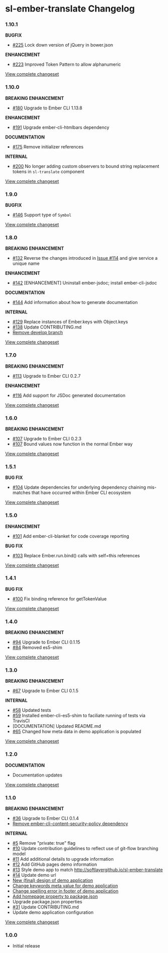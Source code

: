 # sl-ember-translate Changelog

### 1.10.1

**BUGFIX**

* [#225](https://github.com/softlayer/sl-ember-translate/pull/225) Lock down version of jQuery in bower.json

**ENHANCEMENT**

* [#223](https://github.com/softlayer/sl-ember-translate/pull/223) Improved Token Pattern to allow alphanumeric

[View complete changeset](https://github.com/softlayer/sl-ember-translate/compare/v1.10.0...v1.10.1)

### 1.10.0

**BREAKING ENHANCEMENT**

* [#180](https://github.com/softlayer/sl-ember-translate/pull/180) Upgrade to Ember CLI 1.13.8

**ENHANCEMENT**

* [#191](https://github.com/softlayer/sl-ember-translate/pull/191) Upgrade ember-cli-htmlbars dependency

**DOCUMENTATION**

* [#175](https://github.com/softlayer/sl-ember-translate/issues/175) Remove initializer references

**INTERNAL**

* [#200](https://github.com/softlayer/sl-ember-translate/pull/200) No longer adding custom observers to bound string replacement tokens in `sl-translate` component

[View complete changeset](https://github.com/softlayer/sl-ember-translate/compare/v1.9.0...v1.10.0)

### 1.9.0

**BUGFIX**

* [#146](https://github.com/softlayer/sl-ember-translate/issues/146) Support type of `Symbol`

[View complete changeset](https://github.com/softlayer/sl-ember-translate/compare/v1.8.0...v1.9.0)

### 1.8.0

**BREAKING ENHANCEMENT**

* [#132](https://github.com/softlayer/sl-ember-translate/issues/132) Reverse the changes introduced in [Issue #114](https://github.com/softlayer/sl-ember-translate/issues/114) and give service a unique name

**ENHANCEMENT**

* [#142](https://github.com/softlayer/sl-ember-translate/pull/142) [ENHANCEMENT] Uninstall ember-jsdoc; install ember-cli-jsdoc

**DOCUMENTATION**

* [#144](https://github.com/softlayer/sl-ember-translate/pull/144) Add information about how to generate documentation

**INTERNAL**

* [#129](https://github.com/softlayer/sl-ember-translate/issues/129) Replace instances of Ember.keys with Object.keys
* [#138](https://github.com/softlayer/sl-ember-translate/pull/138) Update CONTRIBUTING.md
* [Remove develop branch](https://github.com/softlayer/sl-ember-translate/commit/67e046f0b255f2c538d57bd86f90f91efb4a758e)

[View complete changeset](https://github.com/softlayer/sl-ember-translate/compare/v1.7.0...v1.8.0)

### 1.7.0

**BREAKING ENHANCEMENT**

* [#113](https://github.com/softlayer/sl-ember-translate/pull/113) Upgrade to Ember CLI 0.2.7

**ENHANCEMENT**

* [#116](https://github.com/softlayer/sl-ember-translate/pull/116) Add support for JSDoc generated documentation

[View complete changeset](https://github.com/softlayer/sl-ember-translate/compare/v1.6.0...v1.7.0)

### 1.6.0

**BREAKING ENHANCEMENT**

* [#107](https://github.com/softlayer/sl-ember-translate/pull/107) Upgrade to Ember CLI 0.2.3
* [#107](https://github.com/softlayer/sl-ember-translate/pull/107) Bound values now function in the normal Ember way

[View complete changeset](https://github.com/softlayer/sl-ember-translate/compare/v1.5.1...v1.6.0)

### 1.5.1

**BUG FIX**

* [#104](https://github.com/softlayer/sl-ember-translate/pull/104) Update dependencies for underlying dependency chaining mis-matches that have occurred within Ember CLI ecosystem

[View complete changeset](https://github.com/softlayer/sl-ember-translate/compare/v1.5.0...v1.5.1)

### 1.5.0

**ENHANCEMENT**

* [#101](https://github.com/softlayer/sl-ember-translate/pull/101) Add ember-cli-blanket for code coverage reporting

**BUG FIX**

* [#103](https://github.com/softlayer/sl-ember-translate/pull/103) Replace Ember.run.bind() calls with self=this references

[View complete changeset](https://github.com/softlayer/sl-ember-translate/compare/v1.4.1...v1.5.0)

### 1.4.1

**BUG FIX**

* [#100](https://github.com/softlayer/sl-ember-translate/pull/100) Fix binding reference for getTokenValue

[View complete changeset](https://github.com/softlayer/sl-ember-translate/compare/v1.4.0...v1.4.1)

### 1.4.0

**BREAKING ENHANCEMENT**

* [#94](https://github.com/softlayer/sl-ember-translate/pull/94) Upgrade to Ember CLI 0.1.15
* [#84](https://github.com/softlayer/sl-ember-translate/pull/88) Removed es5-shim

[View complete changeset](https://github.com/softlayer/sl-ember-translate/compare/v1.3.0...v1.4.0)

### 1.3.0

**BREAKING ENHANCEMENT**

* [#67](https://github.com/softlayer/sl-ember-translate/pull/67) Upgrade to Ember CLI 0.1.5

**INTERNAL**

* [#58](https://github.com/softlayer/sl-ember-translate/pull/58) Updated tests
* [#59](https://github.com/softlayer/sl-ember-translate/pull/59) Installed ember-cli-es5-shim to faciliate running of tests via TravisCI
* [DOCUMENTATION] Updated README.md
* [#65](https://github.com/softlayer/sl-ember-translate/pull/65) Changed how meta data in demo application is populated

[View complete changeset](https://github.com/softlayer/sl-ember-translate/compare/v1.2.0...v1.3.0)

### 1.2.0

**DOCUMENTATION**

* Documentation updates

[View complete changeset](https://github.com/softlayer/sl-ember-translate/compare/v1.1.0...v1.2.0)

### 1.1.0

**BREAKING ENHANCEMENT**

* [#36](https://github.com/softlayer/sl-ember-translate/pull/36) Upgrade to Ember CLI 0.1.4
* [Remove ember-cli-content-security-policy dependency](https://github.com/softlayer/sl-ember-translate/commit/7f51cb2def71e781ba369330f957f924974abeb0) 

**INTERNAL**

* [#5](https://github.com/softlayer/sl-ember-translate/pull/5) Remove "private: true" flag
* [#10](https://github.com/softlayer/sl-ember-translate/pull/10) Update contribution guidelines to reflect use of git-flow branching model
* [#11](https://github.com/softlayer/sl-ember-translate/pull/11) Add additional details to upgrade information
* [#12](https://github.com/softlayer/sl-ember-translate/pull/12) Add GitHub pages demo information
* [#13](https://github.com/softlayer/sl-ember-translate/pull/13) Style demo app to match http://softlayergithub.io/sl-ember-translate
* [#14](https://github.com/softlayer/sl-ember-translate/pull/14) Update demo url
* [New (final) design of demo application](https://github.com/softlayer/sl-ember-translate/commit/23cb54f75466ae92b34cf5a9b3e164e99b50d07e)
* [Change keywords meta value for demo application](https://github.com/softlayer/sl-ember-translate/commit/07333503cbae49acaf3bf0039a2c66f4785faa99)
* [Change spelling error in footer of demo application](https://github.com/softlayer/sl-ember-translate/commit/b466ead9b8143b68bcb8475d3f6c15f8e86a24ed)
* [Add homepage property to package.json](https://github.com/softlayer/sl-ember-translate/commit/a75853a5dc2e2ce577c6535384832516f16de4d3)
* Upgrade package.json properties
* [#31](https://github.com/softlayer/sl-ember-translate/pull/31) Update CONTRIBUTING.md
* Update demo application configuration

[View complete changeset](https://github.com/softlayer/sl-ember-translate/compare/v1.0.0...v1.1.0)

### 1.0.0

* Initial release
